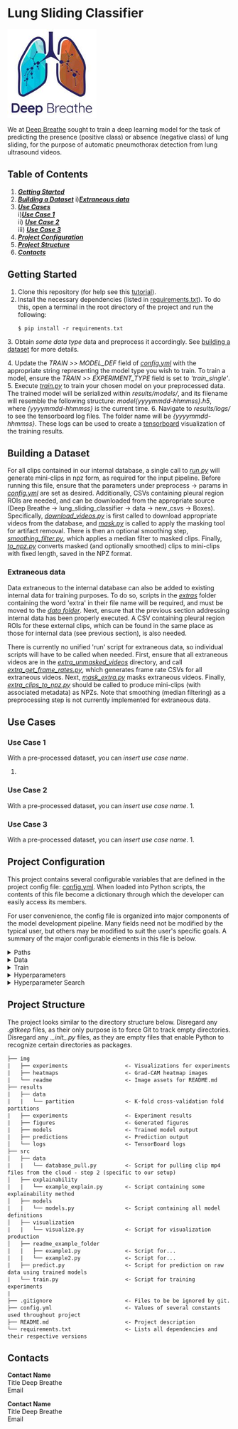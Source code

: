 [comment]: <> (TODO: Add project name.)
# Lung Sliding Classifier
![Deep Breathe Logo](img/readme/deep-breathe-logo.jpg "Deep Breath AI")   

[comment]: <> (TODO: Add project description.)
We at [Deep Breathe](https://www.deepbreathe.ai/) sought to train a deep learning model for the task
of predicting the presence (positive class) or absence (negative class) of lung sliding, for the purpose of automatic pneumothorax detection from lung ultrasound videos.

[comment]: <> (TODO: Update table of contents to use correct links and section titles.)
## Table of Contents
1. [**_Getting Started_**](#getting-started)
2. [**_Building a Dataset_**](#building-a-dataset)
   i)[**_Extraneous data_**](#extraneous-data)
3. [**_Use Cases_**](#use-cases)  
   i)[**_Use Case 1_**](#use-case-1)  
   ii) [**_Use Case 2_**](#use-case-2)  
   iii) [**_Use Case 3_**](#use-case-3)
4. [**_Project Configuration_**](#project-configuration)
5. [**_Project Structure_**](#project-structure)
6. [**_Contacts_**](#contacts)

[comment]: <> (TODO: Update the getting started section to refplect the project's specific setup.)
## Getting Started
1. Clone this repository (for help see this
   [tutorial](https://help.github.com/en/github/creating-cloning-and-archiving-repositories/cloning-a-repository)).
2. Install the necessary dependencies (listed in
   [requirements.txt](requirements.txt)). To do this, open a terminal in
   the root directory of the project and run the following:
   ```
   $ pip install -r requirements.txt
   ```
[comment]: <> (TODO: Update the data type used for the project.)
3. Obtain _some data type_ data and preprocess it accordingly. See
   [building a dataset](#building-a-dataset) for more details.
   
[comment]: <> (TODO: Update any specific steps, configuration, or directories.)
4. Update the _TRAIN >> MODEL_DEF_ field of [_config.yml_](config.yml) with
   the appropriate string representing the model type you wish to
   train. To train a model, ensure the _TRAIN >>
   EXPERIMENT_TYPE_ field is set to _'train_single'_.
5. Execute [_train.py_](src/train.py) to train your chosen model on your
   preprocessed data. The trained model will be serialized within
   _results/models/_, and its filename will resemble the following
   structure: _model{yyyymmdd-hhmmss}.h5_, where _{yyyymmdd-hhmmss}_ is the current
   time.
6. Navigate to _results/logs/_ to see the tensorboard log files. The folder name will
   be _{yyyymmdd-hhmmss}_.  These logs can be used to create a [tensorboard](https://www.tensorflow.org/tensorboard)
   visualization of the training results.
   
## Building a Dataset

For all clips contained in our internal database, a single call to [_run.py_](src/data/run.py)
will generate mini-clips in npz form, as required for the input pipeline. Before running this
file, ensure that the parameters under preprocess -> params in [_config.yml_](config.yml) are 
set as desired. Additionally, CSVs containing pleural region ROIs are needed, and can be 
downloaded from the appropriate source (Deep Breathe -> lung_sliding_classifier -> data -> 
new_csvs -> Boxes). Specifically, [_download_videos.py_](src/data/download_videos.py) is first 
called to download appropriate videos from the database, and [_mask.py_](src/data/mask.py) is 
called to apply the masking tool for artifact removal. There is then an optional smoothing step, 
[_smoothing_filter.py_](src/data/smoothing_filter.py), which applies a median filter to masked
clips. Finally, [_to_npz.py_](src/data/to_npz.py) converts masked (and optionally smoothed) 
clips to mini-clips with fixed length, saved in the NPZ format. 

### Extraneous data

Data extraneous to the internal database can also be added to existing internal data for 
training purposes. To do so, scripts in the [_extras_](src/data/extras/) folder containing the 
word 'extra' in their file name will be required, and must be moved to the [_data folder_](src/data/). 
Next, ensure that the previous section addressing internal data has been properly executed. 
A CSV containing pleural region ROIs for these external clips, which can be found in the same 
place as those for internal data (see previous section), is also needed. 

There is currently no unified 'run' script for extraneous data, so individual scripts will have 
to be called when needed. First, ensure that all extraneous videos are in the 
[_extra_unmasked_videos_](src/data/extra_unmasked_videos/) directory, and call
[_extra_get_frame_rates.py_](src/data/extras/extra_get_frame_rates.py), which generates frame 
rate CSVs for all extraneous videos. Next, [_mask_extra.py_](src/data/extras/mask_extra.py) 
masks extraneous videos. Finally, [_extra_clips_to_npz.py_](src/data/extras/extra_clips_to_npz.py)
should be called to produce mini-clips (with associated metadata) as NPZs. Note that smoothing 
(median filtering) as a preprocessing step is not currently implemented for extraneous data. 

[comment]: <> (TODO: Add steps to create a data set for model trinaing.)
[comment]: <> (TODO: Include links to scripts used for generating datasets.)
   
## Use Cases

[comment]: <> (TODO: Add project use cases and steps to execute.)

### Use Case 1

With a pre-processed dataset, you can _insert use case name_.

1. 

### Use Case 2

With a pre-processed dataset, you can _insert use case name_.
1. 

### Use Case 3

With a pre-processed dataset, you can _insert use case name_.
1. 

## Project Configuration
This project contains several configurable variables that are defined in
the project config file: [config.yml](config.yml). When loaded into
Python scripts, the contents of this file become a dictionary through
which the developer can easily access its members.

For user convenience, the config file is organized into major components
of the model development pipeline. Many fields need not be modified by
the typical user, but others may be modified to suit the user's specific
goals. A summary of the major configurable elements in this file is
below.
<details closed> 

[comment]: <> (TODO: Update the configuration fields to match config.yml and add any nessesary descriptions.)
[comment]: <> (Note: The configuration fields match the configuration example values defined in config.yml.)
[comment]: <> (Note: The following list of configuration values is simply an exaple set of commonly used parameters.)
[comment]: <> (Note: Be sure to update this readme section as you update the parameters in config.yml.)

<summary>Paths</summary>

This section of the config contains all path definitions for reading data and writing outputs.
- **DATA_TABLE**: Data table in csv format.
- **HEATMAPS**
- **LOGS**
- **IMAGES**
- **MODEL_WEIGHTS**
- **MODEL_TO_LOAD**: Trained model in h5 file format.
- **CLASS_NAME_MAP**: Output class indices in pkl format.
- **BATCH_PREDS**
- **METRICS**
- **EXPERIMENTS**
</details>

<details closed> 
<summary>Data</summary>

- **IMG_DIM**: Dimensions for frame resizing.
- **VAL_SPLIT**: Validation split.
- **TEST_SPLIT**: Test split.
- **CLASSES**: A string list of data classes.
</details>

<details closed> 
<summary>Train</summary>

- **MODEL_DEF**: Defines the type of frame model to train. One of {'vgg16', 'mobilenetv2', 'xception', 'efficientnetb7', 'custom_resnetv2', 'cutoffvgg16'}
- **N_CLASSES**: Number of classes/labels.
- **BATCH_SIZE**: Batch size.
- **EPOCHS**: Number of epocs.
- **PATIENCE**: Number of epochs with no improvement after which training will be stopped.
- **MIXED_PRECISION** Toggle mixed precision training. Necessary for training with Tensor Cores.
- **N_FOLDS**: Cross-validation folds.
- **DATA_AUG**: Data augmentation parameters.
  - **ZOOM_RANGE**
  - **HORIZONTAL_FLIP**
  - **WIDTH_SHIFT_RANGE**
  - **HEIGHT_SHIFT_RANGE**
  - **SHEAR_RANGE**
  - **ROTATION_RANGE**
  - **BRIGHTNESS_RANGE**
- **HPARAM_SEARCH**: 
  - **N_EVALS**: Number of iteration in the bayesian hyperparamter search.
  - **HPARAM_OBJECTIVE**: String identifier for the metric to be optimized by bayesian hyperparamter search.
</details>

<details closed>
<summary>Hyperparameters</summary>

Each model type has a list of configurable hyperparameters defined here.
- **MODEL1**
  - **LR**
  - **DROPOUT**
  - **L2_LAMBDA**
  - **NODES_DENSE0**
  - **FROZEN_LAYERS**
- **MODEL2**
  - **LR**
  - **DROPOUT**
  - **L2_LAMBDA**
  - **NODES_DENSE0**
  - **FROZEN_LAYERS**
</details>

<details closed> 
<summary>Hyperparameter Search</summary>


For each model there is a range of values that can be sampled for the hyperparameter search.
The ranges are defined here in the config file. Each hyperparameter has a name, type, and range.
The type dictates how samples are drawn from the range.

For more information on using bayesian hyperparameters, visit the [skopt documentation](https://scikit-optimize.github.io/stable/modules/generated/skopt.gp_minimize.html).
- **MODEL1**
  - **LR**
    - **TYPE**
    - **RANGE**
  - **DROPOUT**
    - **TYPE**
    - **RANGE**
- **MODEL2**
  - **LR**
    - **TYPE**
    - **RANGE**
  - **DROPOUT**
    - **TYPE**
    - **RANGE**

</details>

## Project Structure
The project looks similar to the directory structure below. Disregard
any _.gitkeep_ files, as their only purpose is to force Git to track
empty directories. Disregard any _.\__init\__.py_ files, as they are
empty files that enable Python to recognize certain directories as
packages.

[comment]: <> (TODO: Update the project structure to match your project including descriptions.)

```
├── img
|   ├── experiments                  <- Visualizations for experiments
|   ├── heatmaps                     <- Grad-CAM heatmap images
|   └── readme                       <- Image assets for README.md
├── results
|   ├── data                         
|   |   └── partition                <- K-fold cross-validation fold partitions
|   ├── experiments                  <- Experiment results
|   ├── figures                      <- Generated figures
|   ├── models                       <- Trained model output
|   ├── predictions                  <- Prediction output
│   └── logs                         <- TensorBoard logs
├── src
│   ├── data
|   |   └── database_pull.py         <- Script for pulling clip mp4 files from the cloud - step 2 (specific to our setup)
│   ├── explainability
|   |   └── example_explain.py       <- Script containing some explainability method
│   ├── models
|   |   └── models.py                <- Script containing all model definitions
│   ├── visualization
|   |   └── visualize.py             <- Script for visualization production
│   ├── readme_example_folder
|   |   ├── example1.py              <- Script for...
|   |   └── example2.py              <- Script for...
|   ├── predict.py                   <- Script for prediction on raw data using trained models
|   └── train.py                     <- Script for training experiments
|
├── .gitignore                       <- Files to be be ignored by git.
├── config.yml                       <- Values of several constants used throughout project
├── README.md                        <- Project description
└── requirements.txt                 <- Lists all dependencies and their respective versions
```

## Contacts

**Contact Name**  
Title
Deep Breathe  
Email

**Contact Name**  
Title
Deep Breathe  
Email

